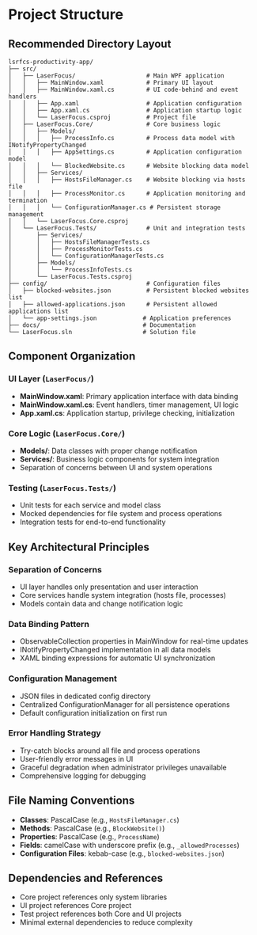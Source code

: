 # Project Structure

## Recommended Directory Layout

```
lsrfcs-productivity-app/
├── src/
│   ├── LaserFocus/                    # Main WPF application
│   │   ├── MainWindow.xaml            # Primary UI layout
│   │   ├── MainWindow.xaml.cs         # UI code-behind and event handlers
│   │   ├── App.xaml                   # Application configuration
│   │   ├── App.xaml.cs                # Application startup logic
│   │   └── LaserFocus.csproj          # Project file
│   ├── LaserFocus.Core/               # Core business logic
│   │   ├── Models/
│   │   │   ├── ProcessInfo.cs         # Process data model with INotifyPropertyChanged
│   │   │   ├── AppSettings.cs         # Application configuration model
│   │   │   └── BlockedWebsite.cs      # Website blocking data model
│   │   ├── Services/
│   │   │   ├── HostsFileManager.cs    # Website blocking via hosts file
│   │   │   ├── ProcessMonitor.cs      # Application monitoring and termination
│   │   │   └── ConfigurationManager.cs # Persistent storage management
│   │   └── LaserFocus.Core.csproj
│   └── LaserFocus.Tests/              # Unit and integration tests
│       ├── Services/
│       │   ├── HostsFileManagerTests.cs
│       │   ├── ProcessMonitorTests.cs
│       │   └── ConfigurationManagerTests.cs
│       ├── Models/
│       │   └── ProcessInfoTests.cs
│       └── LaserFocus.Tests.csproj
├── config/                            # Configuration files
│   ├── blocked-websites.json          # Persistent blocked websites list
│   ├── allowed-applications.json      # Persistent allowed applications list
│   └── app-settings.json             # Application preferences
├── docs/                             # Documentation
└── LaserFocus.sln                    # Solution file
```

## Component Organization

### UI Layer (`LaserFocus/`)

- **MainWindow.xaml**: Primary application interface with data binding
- **MainWindow.xaml.cs**: Event handlers, timer management, UI logic
- **App.xaml.cs**: Application startup, privilege checking, initialization

### Core Logic (`LaserFocus.Core/`)

- **Models/**: Data classes with proper change notification
- **Services/**: Business logic components for system integration
- Separation of concerns between UI and system operations

### Testing (`LaserFocus.Tests/`)

- Unit tests for each service and model class
- Mocked dependencies for file system and process operations
- Integration tests for end-to-end functionality

## Key Architectural Principles

### Separation of Concerns

- UI layer handles only presentation and user interaction
- Core services handle system integration (hosts file, processes)
- Models contain data and change notification logic

### Data Binding Pattern

- ObservableCollection properties in MainWindow for real-time updates
- INotifyPropertyChanged implementation in all data models
- XAML binding expressions for automatic UI synchronization

### Configuration Management

- JSON files in dedicated config directory
- Centralized ConfigurationManager for all persistence operations
- Default configuration initialization on first run

### Error Handling Strategy

- Try-catch blocks around all file and process operations
- User-friendly error messages in UI
- Graceful degradation when administrator privileges unavailable
- Comprehensive logging for debugging

## File Naming Conventions

- **Classes**: PascalCase (e.g., `HostsFileManager.cs`)
- **Methods**: PascalCase (e.g., `BlockWebsite()`)
- **Properties**: PascalCase (e.g., `ProcessName`)
- **Fields**: camelCase with underscore prefix (e.g., `_allowedProcesses`)
- **Configuration Files**: kebab-case (e.g., `blocked-websites.json`)

## Dependencies and References

- Core project references only system libraries
- UI project references Core project
- Test project references both Core and UI projects
- Minimal external dependencies to reduce complexity
